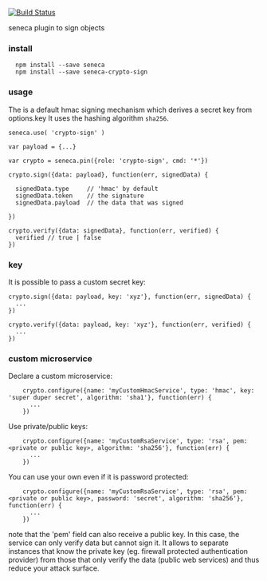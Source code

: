 
[![Build Status](https://api.travis-ci.org/nherment/seneca-crypto-sign.png?branch=master)](https://travis-ci.org/nherment/seneca-crypto-sign)

seneca plugin to sign objects

### install

```
  npm install --save seneca
  npm install --save seneca-crypto-sign
```

### usage


The is a default hmac signing mechanism which derives a secret key from options.key
It uses the hashing algorithm ```sha256```.

```
seneca.use( 'crypto-sign' )

var payload = {...}

var crypto = seneca.pin({role: 'crypto-sign', cmd: '*'})

crypto.sign({data: payload}, function(err, signedData) {

  signedData.type     // 'hmac' by default
  signedData.token    // the signature
  signedData.payload  // the data that was signed

})

crypto.verify({data: signedData}, function(err, verified) {
  verified // true | false
})
```

### key

It is possible to pass a custom secret key:

```
crypto.sign({data: payload, key: 'xyz'}, function(err, signedData) {
  ...
})

crypto.verify({data: payload, key: 'xyz'}, function(err, verified) {
  ...
})
```

### custom microservice


Declare a custom microservice:

```
    crypto.configure({name: 'myCustomHmacService', type: 'hmac', key: 'super duper secret', algorithm: 'sha1'}, function(err) {
      ...
    })
```


Use private/public keys:

```
    crypto.configure({name: 'myCustomRsaService', type: 'rsa', pem: <private or public key>, algorithm: 'sha256'}, function(err) {
      ...
    })
```


You can use your own even if it is password protected:

```
    crypto.configure({name: 'myCustomRsaService', type: 'rsa', pem: <private or public key>, password: 'secret', algorithm: 'sha256'}, function(err) {
      ...
    })
```

note that the 'pem' field can also receive a public key. In this case, the service can only verify data but cannot sign
it. It allows to separate instances that know the private key (eg. firewall protected authentication provider) from
those that only verify the data (public web services) and thus reduce your attack surface.
